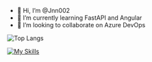 - 👋 Hi, I’m @Jnn002
- 🌱 I’m currently learning FastAPI and Angular
- 💞️ I’m looking to collaborate on Azure DevOps

![Top Langs](https://github-readme-stats.vercel.app/api/top-langs/?username=Jnn002&layout=compact)

[![My Skills](https://skillicons.dev/icons?i=python,postgres,fastapi,linux,js,tailwind,sass,angular,react,redis&perline=4)](https://skillicons.dev)


<!---
Jnn002/Jnn002 is a ✨ special ✨ repository because its `README.md` (this file) appears on your GitHub profile.
You can click the Preview link to take a look at your changes.
--->
